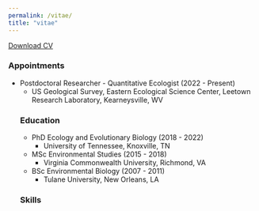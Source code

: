 ```yaml
---
permalink: /vitae/
title: "vitae"
---
```


[Download CV](https://github.com/woodstaylor/CV/raw/main/woodsTaylor_CV.pdf)

<h3><i class="fas fa-fw fa-terminal"></i> Appointments </h3>
<ul>
<li> Postdoctoral Researcher - Quantitative Ecologist (2022 - Present) 
<ul>
<li> US Geological Survey, Eastern Ecological Science Center, Leetown Research Laboratory, Kearneysville, WV </li>
</ul>

<h3><i class="fas fa-fw fa-graduation-cap"></i> Education </h3>
<ul>
<li> PhD Ecology and Evolutionary Biology (2018 - 2022) 
<ul>
<li> University of Tennessee, Knoxville, TN </li>
</ul>
</li>
<li> MSc Environmental Studies (2015 - 2018) 
<ul>
<li> Virginia Commonwealth University, Richmond, VA </li> 
</ul>
</li>
<li> BSc Environmental Biology (2007 - 2011) 
<ul>
<li> Tulane University, New Orleans, LA </li> 
</ul>
</li> 
</ul>

<h3><i class="fas fa-fw fa-laptop-code"></i> Skills </h3>
<i class="fab fa-fw fa-r-project"></i><i class="fab fa-fw fa-python"></i><i class="fab fa-fw fa-markdown"></i>
